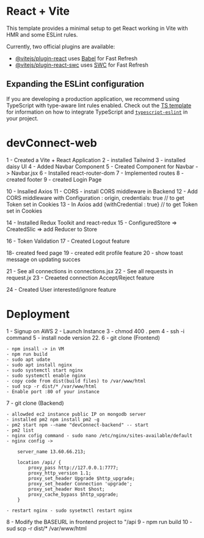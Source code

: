 # React + Vite

This template provides a minimal setup to get React working in Vite with HMR and some ESLint rules.

Currently, two official plugins are available:

- [@vitejs/plugin-react](https://github.com/vitejs/vite-plugin-react/blob/main/packages/plugin-react) uses [Babel](https://babeljs.io/) for Fast Refresh
- [@vitejs/plugin-react-swc](https://github.com/vitejs/vite-plugin-react/blob/main/packages/plugin-react-swc) uses [SWC](https://swc.rs/) for Fast Refresh

## Expanding the ESLint configuration

If you are developing a production application, we recommend using TypeScript with type-aware lint rules enabled. Check out the [TS template](https://github.com/vitejs/vite/tree/main/packages/create-vite/template-react-ts) for information on how to integrate TypeScript and [`typescript-eslint`](https://typescript-eslint.io) in your project.

# devConnect-web

1 - Created a Vite + React Application
2 - installed Tailwind
3 - installed daisy UI
4 - Added Navbar Component
5 - Created Component for Navbar -> Navbar.jsx
6 - Installed react-router-dom
7 - Implemented routes
8 - created footer
9 - created Login Page

10 - Insalled Axios
11 - CORS - install CORS middleware in Backend
12 - Add CORS middleware with Configuration : origin, credentials: true // to get Token set in Cookies
13 - In Axios add {withCredential : true} // to get Token set in Cookies

14 - Installed Redux Toolkit and react-redux
15 - ConfiguredStore => CreatedSlic => add Reducer to Store

16 - Token Validation
17 - Created Logout feature

18- created feed page
19 - created edit profile feature
20 - show toast message on updating succes

21 - See all connections in connections.jsx
22 - See all requests in request.jx
23 - Creaeted connection Accept/Reject feature

24 - Created User interested/ignore feature

# Deployment

1 - Signup on AWS
2 - Launch Instance
3 - chmod 400 <secret> . pem
4 - ssh -i command
5 - install node version 22.
6 - git clone (Frontend)

    - npm insall -> in VM
    - npm run build
    - sudo apt udate
    - sudo apt install nginx
    - sudo systemctl start nginx
    - sudo systemctl enable nginx
    - copy code from dist(build files) to /var/www/html
    - sud scp -r dist/* /var/www/html
    - Enable port :80 of your instance

7 - git clone (Backend)

    - allowded ec2 instance public IP on mongodb server
    - installed pm2 npm install pm2 -g
    - pm2 start npm --name "devConnect-backend" -- start
    - pm2 list
    - nginx cofig command - sudo nano /etc/nginx/sites-available/default
    - nginx config ->  

        server_name 13.60.66.213;

        location /api/ {
            proxy_pass http://127.0.0.1:7777;
            proxy_http_version 1.1;
            proxy_set_header Upgrade $http_upgrade;
            proxy_set_header Connection 'upgrade';
            proxy_set_header Host $host;
            proxy_cache_bypass $http_upgrade;
        }

    - restart nginx - sudo sysetmctl restart nginx

8 - Modify the BASEURL in frontend project to "/api
9 - npm run build
10 - sud scp -r dist/* /var/www/html